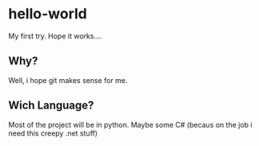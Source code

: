 # hello-world
My first try. Hope it works....

## Why?
Well, i hope git makes sense for me.

## Wich Language?
Most of the project will be in python. Maybe some C# (becaus on the job i need this creepy .net stuff)
